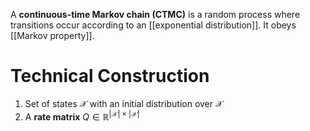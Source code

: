 A **continuous-time Markov chain (CTMC)** is a random process where transitions occur according to an [[exponential distribution]]. It obeys [[Markov property]].

# Technical Construction

1. Set of states $\mathcal{X}$ with an initial distribution over $\mathcal{X}$
2. A **rate matrix** $Q \in \mathbb{R}^{ |\mathcal{X}| \times |\mathcal{X}| }$